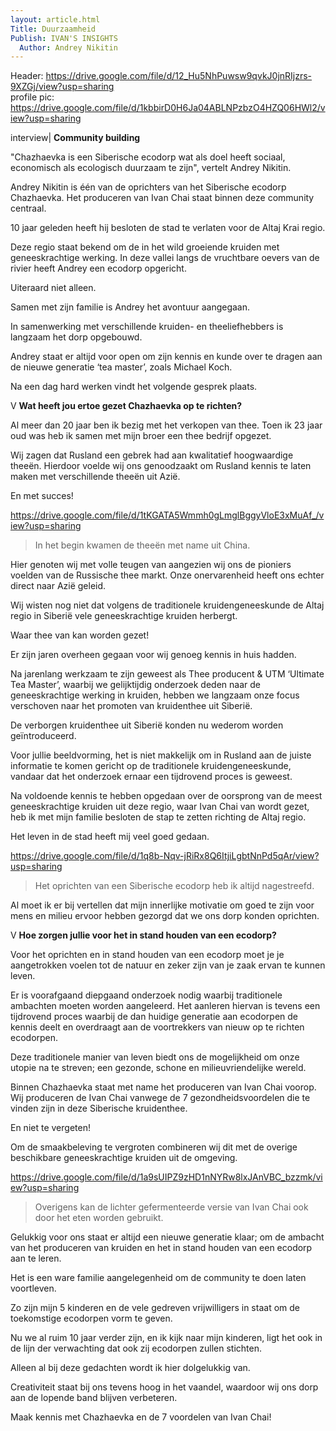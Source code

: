 ```yaml
---
layout: article.html
Title: Duurzaamheid
Publish: IVAN'S INSIGHTS
  Author: Andrey Nikitin
---
```

Header: https://drive.google.com/file/d/12_Hu5NhPuwsw9qvkJ0jnRIjzrs-9XZGj/view?usp=sharing <br> 
profile pic: https://drive.google.com/file/d/1kbbirD0H6Ja04ABLNPzbzO4HZQ06HWl2/view?usp=sharing

interview| **Community building**

"Chazhaevka is een Siberische ecodorp wat als doel heeft sociaal, economisch als ecologisch duurzaam te zijn", vertelt Andrey Nikitin.

Andrey Nikitin is één van de oprichters van het Siberische ecodorp Chazhaevka. Het produceren van Ivan Chai staat binnen deze community centraal.

10 jaar geleden heeft hij besloten de stad te verlaten voor de Altaj Krai regio. 

Deze regio staat bekend om de in het wild groeiende kruiden met geneeskrachtige werking. In deze vallei langs de vruchtbare oevers van de rivier heeft Andrey een ecodorp opgericht. 

Uiteraard niet alleen. 

Samen met zijn familie is Andrey het avontuur aangegaan.

In samenwerking met verschillende kruiden- en theeliefhebbers is langzaam het dorp opgebouwd.

Andrey staat er altijd voor open om zijn kennis en kunde over te dragen aan de nieuwe generatie ‘tea master’, zoals Michael Koch.

Na een dag hard werken vindt het volgende gesprek plaats.
 
V **Wat heeft jou ertoe gezet Chazhaevka op te richten?** 

Al meer dan 20 jaar ben ik bezig met het verkopen van thee. Toen ik 23 jaar oud was heb ik samen met mijn broer een thee bedrijf opgezet. 

Wij zagen dat Rusland een gebrek had aan kwalitatief hoogwaardige theeën. Hierdoor voelde wij ons genoodzaakt om Rusland kennis te laten maken met verschillende theeën uit Azië. 

En met succes! 

https://drive.google.com/file/d/1tKGATA5Wmmh0gLmglBggyVloE3xMuAf_/view?usp=sharing
> In het begin kwamen de theeën met name uit China. 

Hier genoten wij met volle teugen van aangezien wij ons de pioniers voelden van de Russische thee markt. Onze onervarenheid heeft ons echter direct naar Azië geleid. 

Wij wisten nog niet dat volgens de traditionele kruidengeneeskunde de Altaj regio in Siberië vele geneeskrachtige kruiden herbergt.

Waar thee van kan worden gezet! 

Er zijn jaren overheen gegaan voor wij genoeg kennis in huis hadden.

Na jarenlang werkzaam te zijn geweest als Thee producent & UTM ‘Ultimate Tea Master’, waarbij we gelijktijdig onderzoek deden naar de geneeskrachtige werking in kruiden, hebben we langzaam onze focus verschoven naar het promoten van kruidenthee uit Siberië.

De verborgen kruidenthee uit Siberië konden nu wederom worden geïntroduceerd. 

Voor jullie beeldvorming, het is niet makkelijk om in Rusland aan de juiste informatie te komen gericht op de traditionele kruidengeneeskunde, vandaar dat het onderzoek ernaar een tijdrovend proces is geweest. 

Na voldoende kennis te hebben opgedaan over de oorsprong van de meest geneeskrachtige kruiden uit deze regio, waar Ivan Chai van wordt gezet, heb ik met mijn familie besloten de stap te zetten richting de Altaj regio. 

Het leven in de stad heeft mij veel goed gedaan.

https://drive.google.com/file/d/1q8b-Nqv-jRiRx8Q6ItjiLgbtNnPd5qAr/view?usp=sharing
> Het oprichten van een Siberische ecodorp heb ik altijd nagestreefd.

Al moet ik er bij vertellen dat mijn innerlijke motivatie om goed te zijn voor mens en milieu ervoor hebben gezorgd dat we ons dorp konden oprichten.

V **Hoe zorgen jullie voor het in stand houden van een ecodorp?**

Voor het oprichten en in stand houden van een ecodorp moet je je aangetrokken voelen tot de natuur en zeker zijn van je zaak ervan te kunnen leven. 

Er is voorafgaand diepgaand onderzoek nodig waarbij traditionele ambachten moeten worden aangeleerd. Het aanleren hiervan is tevens een tijdrovend proces waarbij de dan huidige generatie aan ecodorpen de kennis deelt en overdraagt aan de voortrekkers van nieuw op te richten ecodorpen. 

Deze traditionele manier van leven biedt ons de mogelijkheid om onze utopie na te streven; een gezonde, schone en milieuvriendelijke wereld.

Binnen Chazhaevka staat met name het produceren van Ivan Chai voorop. Wij produceren de Ivan Chai vanwege de 7 gezondheidsvoordelen die te vinden zijn in deze Siberische kruidenthee. 

En niet te vergeten! 

Om de smaakbeleving te vergroten combineren wij dit met de overige beschikbare geneeskrachtige kruiden uit de omgeving.

https://drive.google.com/file/d/1a9sUIPZ9zHD1nNYRw8lxJAnVBC_bzzmk/view?usp=sharing
> Overigens kan de lichter gefermenteerde versie van Ivan Chai ook door het eten worden gebruikt. 

Gelukkig voor ons staat er altijd een nieuwe generatie klaar; om de ambacht van het produceren van kruiden en het in stand houden van een ecodorp aan te leren. 

Het is een ware familie aangelegenheid om de community te doen laten voortleven. 

Zo zijn mijn 5 kinderen en de vele gedreven vrijwilligers in staat om de toekomstige ecodorpen vorm te geven. 

Nu we al ruim 10 jaar verder zijn, en ik kijk naar mijn kinderen, ligt het ook in de lijn der verwachting dat ook zij ecodorpen zullen stichten. 

Alleen al bij deze gedachten wordt ik hier dolgelukkig van.

Creativiteit staat bij ons tevens hoog in het vaandel, waardoor wij ons dorp aan de lopende band blijven verbeteren.

Maak kennis met Chazhaevka en de 7 voordelen van Ivan Chai! 
